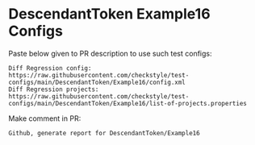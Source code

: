 # DescendantToken Example16 Configs
Paste below given to PR description to use such test configs:
```
Diff Regression config: https://raw.githubusercontent.com/checkstyle/test-configs/main/DescendantToken/Example16/config.xml
Diff Regression projects: https://raw.githubusercontent.com/checkstyle/test-configs/main/DescendantToken/Example16/list-of-projects.properties
```
Make comment in PR:
```
Github, generate report for DescendantToken/Example16
```
